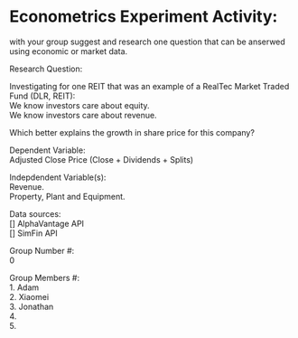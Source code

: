 # Econometrics Experiment Activity:

with your group suggest and research one question that can be anserwed using economic or market data.

Research Question:  

   Investigating for one REIT that was an example of a RealTec Market Traded Fund (DLR, REIT):  
   We know investors care about equity.  
   We know investors care about revenue.  
   
   Which better explains the growth in share price for this company?  
   
Dependent Variable:  
  <y> Adjusted Close Price (Close + Dividends + Splits)  

Indepdendent Variable(s):  
  <X1> Revenue.  
  <X2> Property, Plant and Equipment.  
    
Data sources:  
    [] AlphaVantage API  
    [] SimFin API  
    
    
    
Group Number #:  
    0  
    
Group Members #:  
    1. Adam  
    2. Xiaomei  
    3. Jonathan  
    4.  
    5.  
